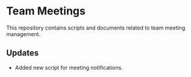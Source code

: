# Team Meetings
This repository contains scripts and documents related to team meeting management.

## Updates
- Added new script for meeting notifications.
